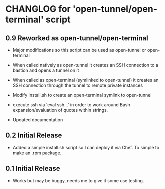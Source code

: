 # CHANGLOG for 'open-tunnel/open-terminal' script

## 0.9 Reworked as open-tunnel/open-terminal

* Major modifications so this script can be used as open-tunnel or open-terminal
* When called natively as open-tunnel it creates an SSH connection to a bastion and opens a tunnel on it
* When called as open-terminal (symlinked to open-tunnel) it creates an SSH connection through the tunnel to remote private instances

* Modify install.sh to create an open-terminal symlink to open-tunnel
* execute ssh via 'eval ssh...' in order to work around Bash expansion/evaluation of quotes within strings.
* Updated documentation

## 0.2 Initial Release

* Added a simple install.sh script so I can deploy it via Chef. To simple to make an .rpm package.

## 0.1 Initial Release

* Works but may be buggy, needs me to give it some use testing.
